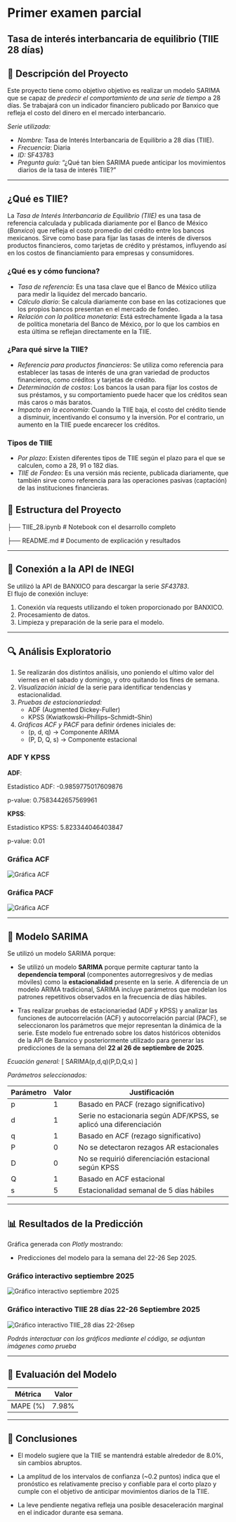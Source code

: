 # Primer examen parcial
## Tasa de interés interbancaria de equilibrio (TIIE 28 días)

## 📝 Descripción del Proyecto
Este proyecto tiene como objetivo objetivo es realizar un modelo SARIMA que se capaz de *predecir el comportamiento de una serie de tiempo* a 28 días.
Se trabajará con un indicador financiero publicado por Banxico que refleja el costo del dinero en el mercado interbancario.


*Serie utilizada:*
- *Nombre:* Tasa de Interés Interbancaria de Equilibrio a 28 días (TIIE).  
- *Frecuencia*: Diaria
- *ID:* SF43783   
- *Pregunta guía:* “¿Qué tan bien SARIMA puede anticipar los movimientos diarios de la tasa de interés TIIE?”

---

## ¿Qué es TIIE?

La *Tasa de Interés Interbancaria de Equilibrio (TIIE)* es una tasa de referencia calculada y publicada diariamente por el Banco de México (*Banxico*) que refleja el costo promedio del crédito entre los bancos mexicanos. Sirve como base para fijar las tasas de interés de diversos productos financieros, como tarjetas de crédito y préstamos, influyendo así en los costos de financiamiento para empresas y consumidores.


### ¿Qué es y cómo funciona?

* *Tasa de referencia*: Es una tasa clave que el Banco de México utiliza para medir la liquidez del mercado bancario.
* *Cálculo diario*: Se calcula diariamente con base en las cotizaciones que los propios bancos presentan en el mercado de fondeo.
* *Relación con la política monetaria*: Está estrechamente ligada a la tasa de política monetaria del Banco de México, por lo que los cambios en esta última se reflejan directamente en la TIIE.


### ¿Para qué sirve la TIIE?

* *Referencia para productos financieros*: Se utiliza como referencia para establecer las tasas de interés de una gran variedad de productos financieros, como créditos y tarjetas de crédito.
* *Determinación de costos*: Los bancos la usan para fijar los costos de sus préstamos, y su comportamiento puede hacer que los créditos sean más caros o más baratos.
* *Impacto en la economía*: Cuando la TIIE baja, el costo del crédito tiende a disminuir, incentivando el consumo y la inversión. Por el contrario, un aumento en la TIIE puede encarecer los créditos.


### Tipos de TIIE

* *Por plazo*: Existen diferentes tipos de TIIE según el plazo para el que se calculen, como a 28, 91 o 182 días.
* *TIIE de Fondeo*: Es una versión más reciente, publicada diariamente, que también sirve como referencia para las operaciones pasivas (captación) de las instituciones financieras.

## 📂 Estructura del Proyecto

├── TIIE_28.ipynb          # Notebook con el desarrollo completo

├── README.md              # Documento de explicación y resultados


---

## 🔗 Conexión a la API de INEGI

Se utilizó la API de BANXICO para descargar la serie *SF43783*.  
El flujo de conexión incluye:

1. Conexión vía requests utilizando el token proporcionado por BANXICO.
2. Procesamiento de datos.
3. Limpieza y preparación de la serie para el modelo.

---

## 🔍 Análisis Exploratorio

1. Se realizarán dos distintos análisis, uno poniendo el ultimo valor del viernes en el sabado y domingo, y otro quitando los fines de semana.  
2. *Visualización inicial* de la serie para identificar tendencias y estacionalidad.
3. *Pruebas de estacionariedad:*
   - ADF (Augmented Dickey-Fuller)
   - KPSS (Kwiatkowski–Phillips–Schmidt–Shin)
4. *Gráficas ACF y PACF* para definir órdenes iniciales de:
   - (p, d, q) → Componente ARIMA
   - (P, D, Q, s) → Componente estacional

### ADF Y KPSS

**ADF**:

Estadístico ADF: -0.9859775017609876

p-value: 0.7583442657569961

**KPSS**:

Estadístico KPSS: 5.823344046403847

p-value: 0.01


### Gráfica ACF

![Gráfica ACF](Gráficas/ACF.jpg)

### Gráfica PACF 

![Gráfica ACF](Gráficas/PACF.jpg)

---

## 🤖 Modelo SARIMA

Se utilizó un modelo SARIMA porque:

- Se utilizó un modelo **SARIMA** porque permite capturar tanto la **dependencia temporal** (componentes autorregresivos y de medias móviles) como la **estacionalidad** presente en la serie. A diferencia de un modelo ARIMA tradicional, SARIMA incluye parámetros que modelan los patrones repetitivos observados en la frecuencia de días hábiles.  

- Tras realizar pruebas de estacionariedad (ADF y KPSS) y analizar las funciones de autocorrelación (ACF) y autocorrelación parcial (PACF), se seleccionaron los parámetros que mejor representan la dinámica de la serie. Este modelo fue entrenado sobre los datos históricos obtenidos de la API de Banxico y posteriormente utilizado para generar las predicciones de la semana del **22 al 26 de septiembre de 2025**.


*Ecuación general:*
\[
SARIMA(p,d,q)(P,D,Q,s)
\]

*Parámetros seleccionados:*

| Parámetro | Valor | Justificación |
|-----------|-------|---------------|
| p         | 1     | Basado en PACF (rezago significativo) |
| d         | 1     | Serie no estacionaria según ADF/KPSS, se aplicó una diferenciación |
| q         | 1     | Basado en ACF (rezago significativo) |
| P         | 0     | No se detectaron rezagos AR estacionales |
| D         | 0     | No se requirió diferenciación estacional según KPSS |
| Q         | 1     | Basado en ACF estacional |
| s         | 5     | Estacionalidad semanal de 5 días hábiles |


---

## 📊 Resultados de la Predicción

Gráfica generada con *Plotly* mostrando:
- Predicciones del modelo para la semana del 22-26 Sep 2025.

### Gráfico interactivo septiembre 2025

![Gráfico interactivo septiembre 2025](Gráficas/Sep_2025.jpg)

### Gráfico interactivo TIIE 28 días 22-26 Septiembre 2025

![Gráfico interactivo TIIE_28 días 22-26sep](Gráficas/TIIE_22-26.jpg)

*Podrás interactuar con los gráficos mediante el código, se adjuntan imágenes como prueba*

---

## 🧮 Evaluación del Modelo

| Métrica  | Valor |
|-----------|-------|
| MAPE (%)  | 7.98% |


---

## 📌 Conclusiones
- El modelo sugiere que la TIIE se mantendrá estable alrededor de 8.0%, sin cambios abruptos.

- La amplitud de los intervalos de confianza (~0.2 puntos) indica que el pronóstico es relativamente preciso y confiable para el corto plazo y cumple con el objetivo de anticipar movimientos diarios de la TIIE.

- La leve pendiente negativa refleja una posible desaceleración marginal en el indicador durante esa semana.
